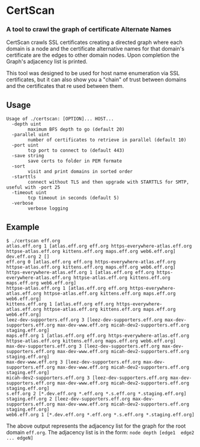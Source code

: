 # CertScan
### A tool to crawl the graph of certificate Alternate Names

CertScan crawls SSL certificates creating a directed graph where each domain is a node and the certificate alternative names for that domain's certificate are the edges to other domain nodes. Upon completion the Graph's adjacency list is printed.

This tool was designed to be used for host name enumeration via SSL certificates, but it can also show you a "chain" of trust between domains and the certificates that re used between them.

## Usage
```
Usage of ./certscan: [OPTION]... HOST...
  -depth uint
        maximum BFS depth to go (default 20)
  -parallel uint
        number of certificates to retrieve in parallel (default 10)
  -port uint
        tcp port to connect to (default 443)
  -save string
        save certs to folder in PEM formate
  -sort
        visit and print domains in sorted order
  -starttls
        connect without TLS and then upgrade with STARTTLS for SMTP, useful with -port 25
  -timeout uint
        tcp timeout in seconds (default 5)
  -verbose
        verbose logging
```

## Example
```
$ ./certscan eff.org
atlas.eff.org 1 [atlas.eff.org eff.org https-everywhere-atlas.eff.org httpse-atlas.eff.org kittens.eff.org maps.eff.org web6.eff.org]
dev.eff.org 2 []
eff.org 0 [atlas.eff.org eff.org https-everywhere-atlas.eff.org httpse-atlas.eff.org kittens.eff.org maps.eff.org web6.eff.org]
https-everywhere-atlas.eff.org 1 [atlas.eff.org eff.org https-everywhere-atlas.eff.org httpse-atlas.eff.org kittens.eff.org maps.eff.org web6.eff.org]
httpse-atlas.eff.org 1 [atlas.eff.org eff.org https-everywhere-atlas.eff.org httpse-atlas.eff.org kittens.eff.org maps.eff.org web6.eff.org]
kittens.eff.org 1 [atlas.eff.org eff.org https-everywhere-atlas.eff.org httpse-atlas.eff.org kittens.eff.org maps.eff.org web6.eff.org]
leez-dev-supporters.eff.org 3 [leez-dev-supporters.eff.org max-dev-supporters.eff.org max-dev-www.eff.org micah-dev2-supporters.eff.org staging.eff.org]
maps.eff.org 1 [atlas.eff.org eff.org https-everywhere-atlas.eff.org httpse-atlas.eff.org kittens.eff.org maps.eff.org web6.eff.org]
max-dev-supporters.eff.org 3 [leez-dev-supporters.eff.org max-dev-supporters.eff.org max-dev-www.eff.org micah-dev2-supporters.eff.org staging.eff.org]
max-dev-www.eff.org 3 [leez-dev-supporters.eff.org max-dev-supporters.eff.org max-dev-www.eff.org micah-dev2-supporters.eff.org staging.eff.org]
micah-dev2-supporters.eff.org 3 [leez-dev-supporters.eff.org max-dev-supporters.eff.org max-dev-www.eff.org micah-dev2-supporters.eff.org staging.eff.org]
s.eff.org 2 [*.dev.eff.org *.eff.org *.s.eff.org *.staging.eff.org]
staging.eff.org 2 [leez-dev-supporters.eff.org max-dev-supporters.eff.org max-dev-www.eff.org micah-dev2-supporters.eff.org staging.eff.org]
web6.eff.org 1 [*.dev.eff.org *.eff.org *.s.eff.org *.staging.eff.org]
```
The above output represents the adjacency list for the graph for the root domain `eff.org`. The adjacency list is in the form:
`node depth [edge1  edge2 ... edgeN]`